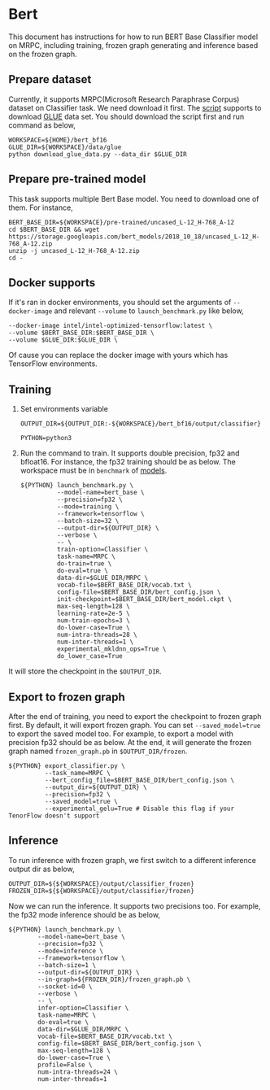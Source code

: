# Bert

This document has instructions for how to run BERT Base Classifier model on MRPC, including training, frozen graph generating and inference based on the frozen graph.

## Prepare dataset

Currently, it supports MRPC(Microsoft Research Paraphrase Corpus) dataset on Classifier task. We need download it first. The [script](https://gist.github.com/W4ngatang/60c2bdb54d156a41194446737ce03e2e " ") supports to download [GLUE](https://gluebenchmark.com/tasks) data set. You should download the script first and run command as below,

``` shell
WORKSPACE=${HOME}/bert_bf16
GLUE_DIR=${WORKSPACE}/data/glue
python download_glue_data.py --data_dir $GLUE_DIR
```

## Prepare pre-trained model

This task supports multiple Bert Base model. You need to download one of them. For instance,

``` shell
BERT_BASE_DIR=${WORKSPACE}/pre-trained/uncased_L-12_H-768_A-12
cd $BERT_BASE_DIR && wget https://storage.googleapis.com/bert_models/2018_10_18/uncased_L-12_H-768_A-12.zip
unzip -j uncased_L-12_H-768_A-12.zip
cd -
```

## Docker supports

If it's ran in docker environments, you should set the arguments of `--docker-image` and relevant `--volume` to `launch_benchmark.py` like below,

``` shell
--docker-image intel/intel-optimized-tensorflow:latest \
--volume $BERT_BASE_DIR:$BERT_BASE_DIR \
--volume $GLUE_DIR:$GLUE_DIR \
```

Of cause you can replace the docker image with yours which has TensorFlow environments.

## Training

1. Set environments variable
   ``` shell
   OUTPUT_DIR=${OUTPUT_DIR:-${WORKSPACE}/bert_bf16/output/classifier}

   PYTHON=python3
   ```
2. Run the command to train. It supports double precision, fp32 and bfloat16. For instance, the fp32 training should be as below. The workspace must be in `benchmark` of [models](https://github.com/IntelAI/models).

   ``` shell
   ${PYTHON} launch_benchmark.py \
             --model-name=bert_base \
             --precision=fp32 \
             --mode=training \
             --framework=tensorflow \
             --batch-size=32 \
             --output-dir=${OUTPUT_DIR} \
             --verbose \
             -- \
             train-option=Classifier \
             task-name=MRPC \
             do-train=true \
             do-eval=true \
             data-dir=$GLUE_DIR/MRPC \
             vocab-file=$BERT_BASE_DIR/vocab.txt \
             config-file=$BERT_BASE_DIR/bert_config.json \
             init-checkpoint=$BERT_BASE_DIR/bert_model.ckpt \
             max-seq-length=128 \
             learning-rate=2e-5 \
             num-train-epochs=3 \
             do-lower-case=True \
             num-intra-threads=28 \
             num-inter-threads=1 \
             experimental_mkldnn_ops=True \
             do_lower_case=True

   ```

It will store the checkpoint in the `$OUTPUT_DIR`.

## Export to frozen graph

After the end of training, you need to export the checkpoint to frozen graph first. By default, it will export frozen graph. You can set `--saved_model=true` to export the saved model too. For example, to export a model with precision fp32 should be as below. At the end, it will generate the frozen graph named `frozen_graph.pb` in `$OUTPUT_DIR/frozen`.

``` shell
${PYTHON} export_classifier.py \
          --task_name=MRPC \
          --bert_config_file=$BERT_BASE_DIR/bert_config.json \
          --output_dir=${OUTPUT_DIR} \
          --precision=fp32 \
          --saved_model=true \
          --experimental_gelu=True # Disable this flag if your TenorFlow doesn't support
```

## Inference

To run inference with frozen graph, we first switch to a different inference output dir as below,

``` shell
OUTPUT_DIR=${${WORKSPACE}/output/classifier_frozen}
FROZEN_DIR=${${WORKSPACE}/output/classifier/frozen}
```

Now we can run the inference. It supports two precisions too. For example, the fp32 mode inference should be as below,

``` shell
${PYTHON} launch_benchmark.py \
        --model-name=bert_base \
        --precision=fp32 \
        --mode=inference \
        --framework=tensorflow \
        --batch-size=1 \
        --output-dir=${OUTPUT_DIR} \
        --in-graph=${FROZEN_DIR}/frozen_graph.pb \
        --socket-id=0 \
        --verbose \
        -- \
        infer-option=Classifier \
        task-name=MRPC \
        do-eval=true \
        data-dir=$GLUE_DIR/MRPC \
        vocab-file=$BERT_BASE_DIR/vocab.txt \
        config-file=$BERT_BASE_DIR/bert_config.json \
        max-seq-length=128 \
        do-lower-case=True \
        profile=False \
        num-intra-threads=24 \
        num-inter-threads=1
```
